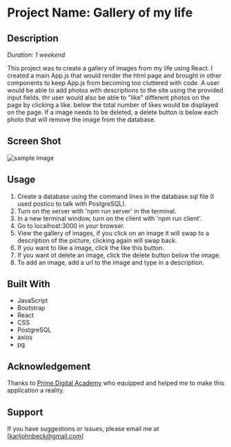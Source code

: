 
# Project Name: Gallery of my life

## Description

_Duration: 1 weekend_

This project was to create a gallery of images from my life using React. I created a main App.js that would render the html page and brought in other components to keep App.js from becoming too cluttered with code. A user would be able to add photos with descriptions to the site using the provided input fields. thr user would also be able to "like" different photos on the page by clicking a like. below the total number of likes would be displayed on the page. If a image needs to be deleted, a delete button is below each photo that will remove the image from the database. 

## Screen Shot

![sample image]('./public/images/sample.png')

## Usage


1. Create a database using the command lines in the database.sql file (I used postico to talk with PostgreSQL).
2. Turn on the server with 'npm run server' in the terminal.
3. In a new terminal window, turn on the client with 'npm run client'.
4. Go to localhost:3000 in your browser.
5. View the gallery of images, if you click on an image it will swap to a description of the picture, clicking again will swap back.
6. If you want to like a image, click the like this button.
7. If you want ot delete an image, click the delete button below the image. 
8. To add an image, add a url to the image and type in a description.




## Built With

- JavaScript
- Bootstrap
- React
- CSS
- PostgreSQL
- axios
- pg



## Acknowledgement
Thanks to [Prime Digital Academy](www.primeacademy.io) who equipped and helped me to make this application a reality.

## Support
If you have suggestions or issues, please email me at [karljohnbeck@gmail.com]
